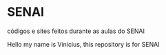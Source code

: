 # SENAI
códigos e sites feitos durante as aulas do SENAI

Hello my name is Vinicius, this repository is for SENAI

